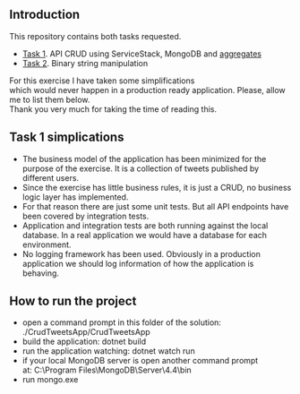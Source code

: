## Introduction

This repository contains both tasks requested.
- [Task 1](https://github.com/osotorrio/secure_privacy_test/tree/master/CrudTweetsApp). API CRUD using ServiceStack, MongoDB and [aggregates](https://github.com/osotorrio/secure_privacy_test/blob/master/CrudTweetsApp/CrudTweetsApp.Repositories/ITweetRepository.cs#L70)
- [Task 2](https://github.com/osotorrio/secure_privacy_test/tree/master/ValidBinaryString/ValidBinaryString.Tests). Binary string manipulation

For this exercise I have taken some simplifications which would never happen in a production ready application. Please, allow me to list them below. Thank you very much for taking the time of reading this.

## Task 1 simplications

- The business model of the application has been minimized for the purpose of the exercise. It is a collection of tweets published by different users. 
- Since the exercise has little business rules, it is just a CRUD, no business logic layer has implemented.
- For that reason there are just some unit tests. But all API endpoints have been covered by integration tests.
- Application and integration tests are both running against the local database. In a real application we would have a database for each environment.  
- No logging framework has been used. Obviously in a production application we should log information of how the application is behaving.

## How to run the project
- open a command prompt in this folder of the solution: ./CrudTweetsApp/CrudTweetsApp
- build the application: dotnet build
- run the application watching: dotnet watch run
- if your local MongoDB server is open another command prompt at: C:\Program Files\MongoDB\Server\4.4\bin
- run mongo.exe
